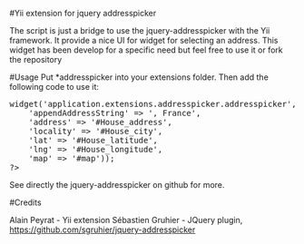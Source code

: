 #Yii extension for jquery addresspicker

The script is just a bridge to use the jquery-addresspicker with the Yii framework.
It provide a nice UI for widget for selecting an address. This widget has been develop
for a specific need but feel free to use it or fork the repository

#Usage
Put *addresspicker into your extensions folder. Then add the following code to use it:

<pre>
<?php $this->widget('application.extensions.addresspicker.addresspicker', array(
	'appendAddressString' => ', France',
	'address' => '#House_address',
	'locality' => '#House_city',
	'lat' => '#House_latitude',
	'lng' => '#House_longitude',
	'map' => '#map'));
?>
</pre>

See directly the jquery-addresspicker on github for more.

#Credits 

Alain Peyrat - Yii extension
Sébastien Gruhier - JQuery plugin, https://github.com/sgruhier/jquery-addresspicker
